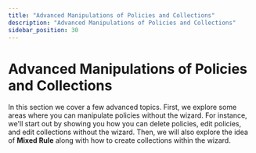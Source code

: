 ```yaml
---
title: "Advanced Manipulations of Policies and Collections"
description: "Advanced Manipulations of Policies and Collections"
sidebar_position: 30
---
```


# Advanced Manipulations of Policies and Collections

In this section we cover a few advanced topics. First, we explore some areas where you can
manipulate policies without the wizard. For instance, we'll start out by showing you how you can
delete policies, edit policies, and edit collections without the wizard. Then, we will also explore
the idea of **Mixed Rule** along with how to create collections within the wizard.
